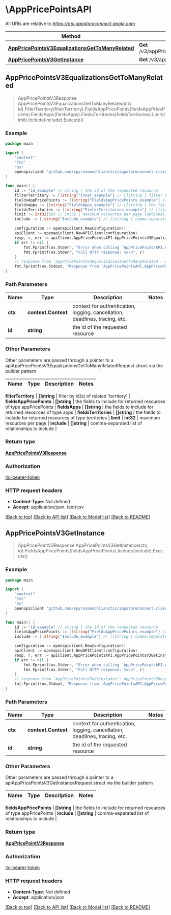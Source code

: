 # \AppPricePointsAPI

All URIs are relative to *https://api.appstoreconnect.apple.com*

Method | HTTP request | Description
------------- | ------------- | -------------
[**AppPricePointsV3EqualizationsGetToManyRelated**](AppPricePointsAPI.md#AppPricePointsV3EqualizationsGetToManyRelated) | **Get** /v3/appPricePoints/{id}/equalizations | 
[**AppPricePointsV3GetInstance**](AppPricePointsAPI.md#AppPricePointsV3GetInstance) | **Get** /v3/appPricePoints/{id} | 



## AppPricePointsV3EqualizationsGetToManyRelated

> AppPricePointsV3Response AppPricePointsV3EqualizationsGetToManyRelated(ctx, id).FilterTerritory(filterTerritory).FieldsAppPricePoints(fieldsAppPricePoints).FieldsApps(fieldsApps).FieldsTerritories(fieldsTerritories).Limit(limit).Include(include).Execute()



### Example

```go
package main

import (
	"context"
	"fmt"
	"os"
	openapiclient "github.com/spyrosmouchlianitis/appstoreconnect-client"
)

func main() {
	id := "id_example" // string | the id of the requested resource
	filterTerritory := []string{"Inner_example"} // []string | filter by id(s) of related 'territory' (optional)
	fieldsAppPricePoints := []string{"FieldsAppPricePoints_example"} // []string | the fields to include for returned resources of type appPricePoints (optional)
	fieldsApps := []string{"FieldsApps_example"} // []string | the fields to include for returned resources of type apps (optional)
	fieldsTerritories := []string{"FieldsTerritories_example"} // []string | the fields to include for returned resources of type territories (optional)
	limit := int32(56) // int32 | maximum resources per page (optional)
	include := []string{"Include_example"} // []string | comma-separated list of relationships to include (optional)

	configuration := openapiclient.NewConfiguration()
	apiClient := openapiclient.NewAPIClient(configuration)
	resp, r, err := apiClient.AppPricePointsAPI.AppPricePointsV3EqualizationsGetToManyRelated(context.Background(), id).FilterTerritory(filterTerritory).FieldsAppPricePoints(fieldsAppPricePoints).FieldsApps(fieldsApps).FieldsTerritories(fieldsTerritories).Limit(limit).Include(include).Execute()
	if err != nil {
		fmt.Fprintf(os.Stderr, "Error when calling `AppPricePointsAPI.AppPricePointsV3EqualizationsGetToManyRelated``: %v\n", err)
		fmt.Fprintf(os.Stderr, "Full HTTP response: %v\n", r)
	}
	// response from `AppPricePointsV3EqualizationsGetToManyRelated`: AppPricePointsV3Response
	fmt.Fprintf(os.Stdout, "Response from `AppPricePointsAPI.AppPricePointsV3EqualizationsGetToManyRelated`: %v\n", resp)
}
```

### Path Parameters


Name | Type | Description  | Notes
------------- | ------------- | ------------- | -------------
**ctx** | **context.Context** | context for authentication, logging, cancellation, deadlines, tracing, etc.
**id** | **string** | the id of the requested resource | 

### Other Parameters

Other parameters are passed through a pointer to a apiAppPricePointsV3EqualizationsGetToManyRelatedRequest struct via the builder pattern


Name | Type | Description  | Notes
------------- | ------------- | ------------- | -------------

 **filterTerritory** | **[]string** | filter by id(s) of related &#39;territory&#39; | 
 **fieldsAppPricePoints** | **[]string** | the fields to include for returned resources of type appPricePoints | 
 **fieldsApps** | **[]string** | the fields to include for returned resources of type apps | 
 **fieldsTerritories** | **[]string** | the fields to include for returned resources of type territories | 
 **limit** | **int32** | maximum resources per page | 
 **include** | **[]string** | comma-separated list of relationships to include | 

### Return type

[**AppPricePointsV3Response**](AppPricePointsV3Response.md)

### Authorization

[itc-bearer-token](../README.md#itc-bearer-token)

### HTTP request headers

- **Content-Type**: Not defined
- **Accept**: application/json, text/csv

[[Back to top]](#) [[Back to API list]](../README.md#documentation-for-api-endpoints)
[[Back to Model list]](../README.md#documentation-for-models)
[[Back to README]](../README.md)


## AppPricePointsV3GetInstance

> AppPricePointV3Response AppPricePointsV3GetInstance(ctx, id).FieldsAppPricePoints(fieldsAppPricePoints).Include(include).Execute()



### Example

```go
package main

import (
	"context"
	"fmt"
	"os"
	openapiclient "github.com/spyrosmouchlianitis/appstoreconnect-client"
)

func main() {
	id := "id_example" // string | the id of the requested resource
	fieldsAppPricePoints := []string{"FieldsAppPricePoints_example"} // []string | the fields to include for returned resources of type appPricePoints (optional)
	include := []string{"Include_example"} // []string | comma-separated list of relationships to include (optional)

	configuration := openapiclient.NewConfiguration()
	apiClient := openapiclient.NewAPIClient(configuration)
	resp, r, err := apiClient.AppPricePointsAPI.AppPricePointsV3GetInstance(context.Background(), id).FieldsAppPricePoints(fieldsAppPricePoints).Include(include).Execute()
	if err != nil {
		fmt.Fprintf(os.Stderr, "Error when calling `AppPricePointsAPI.AppPricePointsV3GetInstance``: %v\n", err)
		fmt.Fprintf(os.Stderr, "Full HTTP response: %v\n", r)
	}
	// response from `AppPricePointsV3GetInstance`: AppPricePointV3Response
	fmt.Fprintf(os.Stdout, "Response from `AppPricePointsAPI.AppPricePointsV3GetInstance`: %v\n", resp)
}
```

### Path Parameters


Name | Type | Description  | Notes
------------- | ------------- | ------------- | -------------
**ctx** | **context.Context** | context for authentication, logging, cancellation, deadlines, tracing, etc.
**id** | **string** | the id of the requested resource | 

### Other Parameters

Other parameters are passed through a pointer to a apiAppPricePointsV3GetInstanceRequest struct via the builder pattern


Name | Type | Description  | Notes
------------- | ------------- | ------------- | -------------

 **fieldsAppPricePoints** | **[]string** | the fields to include for returned resources of type appPricePoints | 
 **include** | **[]string** | comma-separated list of relationships to include | 

### Return type

[**AppPricePointV3Response**](AppPricePointV3Response.md)

### Authorization

[itc-bearer-token](../README.md#itc-bearer-token)

### HTTP request headers

- **Content-Type**: Not defined
- **Accept**: application/json

[[Back to top]](#) [[Back to API list]](../README.md#documentation-for-api-endpoints)
[[Back to Model list]](../README.md#documentation-for-models)
[[Back to README]](../README.md)

